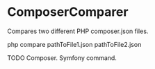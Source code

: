 # ComposerComparer
Compares two different PHP composer.json files.

php compare pathToFile1.json pathToFile2.json

TODO
    Composer.
    Symfony command.
